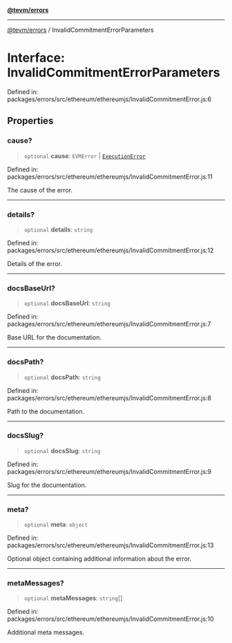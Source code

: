 [**@tevm/errors**](../README.md)

***

[@tevm/errors](../globals.md) / InvalidCommitmentErrorParameters

# Interface: InvalidCommitmentErrorParameters

Defined in: packages/errors/src/ethereum/ethereumjs/InvalidCommitmentError.js:6

## Properties

### cause?

> `optional` **cause**: `EVMError` \| [`ExecutionError`](../classes/ExecutionError.md)

Defined in: packages/errors/src/ethereum/ethereumjs/InvalidCommitmentError.js:11

The cause of the error.

***

### details?

> `optional` **details**: `string`

Defined in: packages/errors/src/ethereum/ethereumjs/InvalidCommitmentError.js:12

Details of the error.

***

### docsBaseUrl?

> `optional` **docsBaseUrl**: `string`

Defined in: packages/errors/src/ethereum/ethereumjs/InvalidCommitmentError.js:7

Base URL for the documentation.

***

### docsPath?

> `optional` **docsPath**: `string`

Defined in: packages/errors/src/ethereum/ethereumjs/InvalidCommitmentError.js:8

Path to the documentation.

***

### docsSlug?

> `optional` **docsSlug**: `string`

Defined in: packages/errors/src/ethereum/ethereumjs/InvalidCommitmentError.js:9

Slug for the documentation.

***

### meta?

> `optional` **meta**: `object`

Defined in: packages/errors/src/ethereum/ethereumjs/InvalidCommitmentError.js:13

Optional object containing additional information about the error.

***

### metaMessages?

> `optional` **metaMessages**: `string`[]

Defined in: packages/errors/src/ethereum/ethereumjs/InvalidCommitmentError.js:10

Additional meta messages.
